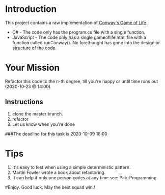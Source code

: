 # Introduction
This project contains a raw implementation of [Conway's Game of Life](https://en.wikipedia.org/wiki/Conway%27s_Game_of_Life).
* C# - The code only has the program.cs file with a single function.
* JavaScript - The code only has a single gameoflife.html file with a function called runConway().
No forethought has gone into the design or structure of the code.

# Your Mission
Refactor this code to the n-th degree, till you're happy or until time runs out (2020-10-23 @ 14:00).

## Instructions
1. clone the master branch.
2. refactor
3. Let us know when you're done
 
 ###The deadline for this task is 2020-10-09 18:00

# Tips
1. It's easy to test when using a simple deterministic pattern.
2. Martin Fowler wrote a book about refactoring.
3. It can help if only one person codes at any time see: Pair-Programming.

#Enjoy. Good luck. May the best squad win.!
